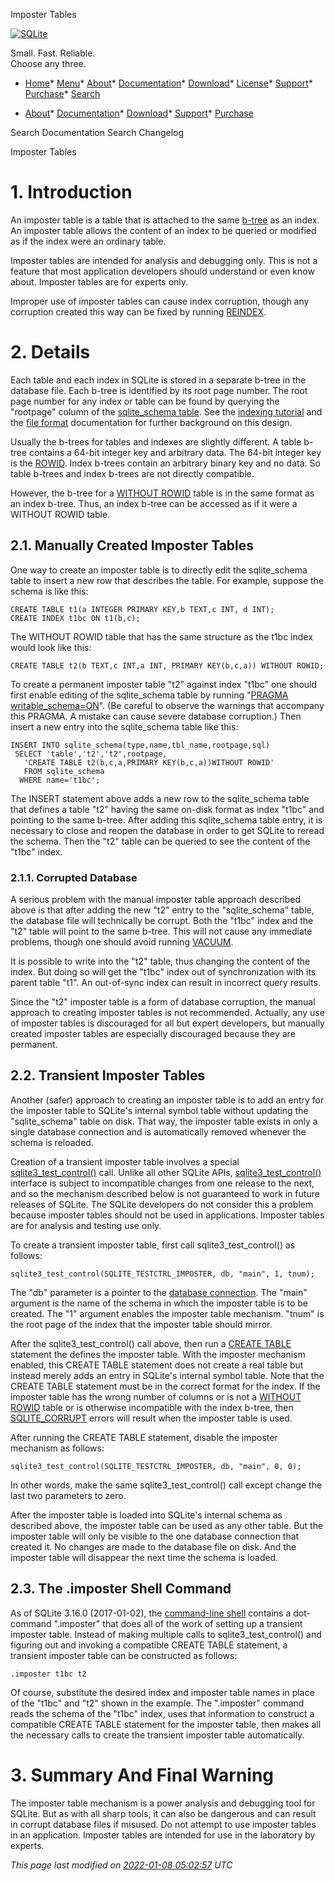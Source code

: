 




Imposter Tables




[![SQLite](images/sqlite370_banner.gif)](index.html)


Small. Fast. Reliable.  
Choose any three.


* [Home](index.html)* [Menu](javascript:void(0))* [About](about.html)* [Documentation](docs.html)* [Download](download.html)* [License](copyright.html)* [Support](support.html)* [Purchase](prosupport.html)* [Search](javascript:void(0))




* [About](about.html)* [Documentation](docs.html)* [Download](download.html)* [Support](support.html)* [Purchase](prosupport.html)






Search Documentation
Search Changelog










Imposter Tables


# 1\. Introduction



An imposter table is a table that is attached to the same [b\-tree](fileformat2.html#btree)
as an index.
An imposter table allows the content of an index to be queried or
modified as if the index were an ordinary table.




Imposter tables are intended for analysis and debugging only.
This is not a feature that most application developers should understand
or even know about.
Imposter tables are for experts only.




Improper use of imposter tables can cause index corruption, though
any corruption created this way can be fixed by running [REINDEX](lang_reindex.html).



# 2\. Details



Each table and each index in SQLite is stored in a separate b\-tree
in the database file. Each b\-tree is identified by its root page
number. The root page number for any index or table can be found
by querying the "rootpage" column of the [sqlite\_schema table](schematab.html).
See the [indexing tutorial](queryplanner.html) and the [file format](fileformat2.html) documentation
for further background on this design.




Usually the b\-trees for tables and indexes are slightly different.
A table b\-tree contains a 64\-bit integer key and arbitrary data.
The 64\-bit integer key is the [ROWID](lang_createtable.html#rowid). Index b\-trees contain
an arbitrary binary key and no data. So table b\-trees and index
b\-trees are not directly compatible.




However, the b\-tree for a [WITHOUT ROWID](withoutrowid.html) table is in the same format
as an index b\-tree. Thus, an index b\-tree can be accessed as if it
were a WITHOUT ROWID table.



## 2\.1\. Manually Created Imposter Tables



One way to create an imposter table is to directly edit the sqlite\_schema
table to insert a new row that describes the table.
For example, suppose the schema is like this:




```
CREATE TABLE t1(a INTEGER PRIMARY KEY,b TEXT,c INT, d INT);
CREATE INDEX t1bc ON t1(b,c);

```


The WITHOUT ROWID table that has the same structure as the t1bc index
would look like this:




```
CREATE TABLE t2(b TEXT,c INT,a INT, PRIMARY KEY(b,c,a)) WITHOUT ROWID;

```


To create a permanent imposter table "t2" against index "t1bc" one
should first enable editing of the sqlite\_schema table by running
"[PRAGMA writable\_schema\=ON](pragma.html#pragma_writable_schema)".
(Be careful to observe the warnings that accompany this PRAGMA.
A mistake can cause severe database corruption.)
Then insert a new entry into the sqlite\_schema table like this:




```
INSERT INTO sqlite_schema(type,name,tbl_name,rootpage,sql)
 SELECT 'table','t2','t2',rootpage,
   'CREATE TABLE t2(b,c,a,PRIMARY KEY(b,c,a))WITHOUT ROWID'
   FROM sqlite_schema
  WHERE name='t1bc';

```


The INSERT statement above adds a new row to the sqlite\_schema table that
defines a table "t2" having the same on\-disk format as index "t1bc" and 
pointing to the same b\-tree.
After adding this sqlite\_schema table entry, it is necessary to close and
reopen the database in order to get SQLite to reread the schema.
Then the "t2" table can be queried to see the content of the "t1bc" index.



### 2\.1\.1\. Corrupted Database



A serious problem with the manual imposter table approach described above
is that after adding the new "t2" entry to the "sqlite\_schema" table, the
database file will technically be corrupt. Both the "t1bc" index and the
"t2" table will point to the same b\-tree. This will not cause
any immediate problems, though one should avoid running [VACUUM](lang_vacuum.html).




It is possible to write into the "t2" table, thus changing the content
of the index.
But doing so will get the "t1bc" index out of synchronization with its
parent table "t1". An out\-of\-sync index can result in incorrect query
results.




Since the "t2" imposter table is a form of database corruption, the
manual approach to creating imposter tables is not recommended.
Actually, any use of imposter tables is discouraged for all but
expert developers, but manually created imposter tables are
especially discouraged because they are permanent.



## 2\.2\. Transient Imposter Tables



Another (safer) approach to creating an imposter table is to add an
entry for the imposter table to SQLite's internal symbol table without
updating the "sqlite\_schema" table on disk.
That way, the imposter table exists in only a single database connection
and is automatically removed whenever the schema is reloaded.




Creation of a transient imposter table involves a special
[sqlite3\_test\_control()](c3ref/test_control.html) call. Unlike all other SQLite APIs,
[sqlite3\_test\_control()](c3ref/test_control.html) interface is subject to incompatible changes
from one release to the next, and so the mechanism described below
is not guaranteed to work in future releases of SQLite. The
SQLite developers do not consider this a problem because imposter
tables should not be used in applications. Imposter tables are for
analysis and testing use only.




To create a transient imposter table, first call sqlite3\_test\_control()
as follows:




```
sqlite3_test_control(SQLITE_TESTCTRL_IMPOSTER, db, "main", 1, tnum);

```


The "db" parameter is a pointer to the [database connection](c3ref/sqlite3.html).
The "main" argument is the name of the schema in which the imposter
table is to be created. The "1" argument enables the imposter table
mechanism. "tnum" is the root page of the index that the imposter
table should mirror.




After the sqlite3\_test\_control() call above, then run a [CREATE TABLE](lang_createtable.html)
statement the defines the imposter table.
With the imposter mechanism enabled, this CREATE TABLE statement does
not create a real table but instead merely adds an entry in SQLite's
internal symbol table. Note that the CREATE TABLE statement must
be in the correct format for the index. If the imposter table has the
wrong number of columns or is not a [WITHOUT ROWID](withoutrowid.html) table or is otherwise
incompatible with the index b\-tree, then [SQLITE\_CORRUPT](rescode.html#corrupt) errors will result
when the imposter table is used.




After running the CREATE TABLE statement, disable the imposter mechanism
as follows:




```
sqlite3_test_control(SQLITE_TESTCTRL_IMPOSTER, db, "main", 0, 0);

```


In other words, make the same sqlite3\_test\_control() call except change
the last two parameters to zero.




After the imposter table is loaded into SQLite's internal schema as
described above, the imposter table can be used as any other table.
But the imposter table will only be visible to the one database
connection that created it. No changes are made to the database file
on disk. And the imposter table will disappear the next time the schema 
is loaded.




## 2\.3\. The .imposter Shell Command



As of SQLite 3\.16\.0 (2017\-01\-02\), the [command\-line shell](cli.html) contains
a dot\-command ".imposter" that does all of the work of setting up a
transient imposter table.
Instead of making multiple calls to sqlite3\_test\_control() and figuring
out and invoking a compatible CREATE TABLE statement, a transient
imposter table can be constructed as follows:




```
.imposter t1bc t2

```


Of course, substitute the desired index and imposter table names in
place of the "t1bc" and "t2" shown in the example.
The ".imposter" command reads the schema of the "t1bc" index, uses
that information to construct a compatible CREATE TABLE statement for
the imposter table, then makes all the necessary calls to create the
transient imposter table automatically.



# 3\. Summary And Final Warning



The imposter table mechanism is a power analysis and debugging tool
for SQLite. But as with all sharp tools, it can also be dangerous and
can result in corrupt database files if misused. Do not attempt to
use imposter tables in an application. Imposter tables are intended
for use in the laboratory by experts.



*This page last modified on [2022\-01\-08 05:02:57](https://sqlite.org/docsrc/honeypot) UTC* 



